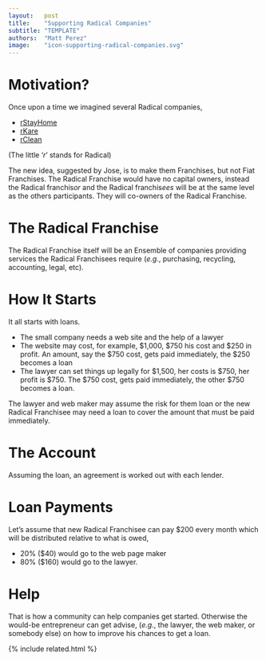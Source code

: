 ```yaml
---
layout:   post
title:    "Supporting Radical Companies"
subtitle: "TEMPLATE"
authors:  "Matt Perez"
image:    "icon-supporting-radical-companies.svg"
---
```


<div style='display:none; '>
 <p>Once upon a time we described several Radical companies. This is another motivation.</p>
</div>

<h1>Motivation?</h1>
 <p>Once upon a time we imagined several Radical companies,</p>
  <ul>
   <li><a href="https://radicalcompanies.com/2022/05/12/rstayhome" target="_blank">rStayHome</a></li>
   <li><a href="https://radicalcompanies.com/2022/05/13/rkare" target="_blank">rKare</a></li>
   <li><a href="https://radicalcompanies.com/2022/05/14/rclean" target="_blank">rClean</a></li>
  </ul>
 <p>(The little &lsquo;<em>r</em>&rsquo; stands for Radical)</p>
 <p>The new idea, suggested by Jose, is to make them Franchises, but not Fiat Franchises. The Radical Franchise would have no capital owners, instead the Radical franchis<em>or</em> and the  Radical franchis<em>ees</em> will be at the same level as the others participants. They will co-owners of the Radical Franchise.</p>

<h1>The Radical Franchise</h1>
 <p>The Radical Franchise itself will be an Ensemble of companies providing services the Radical Franchisees require (<em>e.g.</em>, purchasing, recycling, accounting, legal, etc).</p>

<h1>How It Starts</h1>
 <p>It all starts with loans.</p>
  <ul>
   <li>The small company needs a web site and the help of a lawyer</li>
   <li>The website may cost, for example, $1,000, $750 his cost and $250 in profit. An amount, say the $750 cost, gets paid immediately, the $250 becomes a loan</li>
   <li>The lawyer can set things up legally for $1,500, her costs is $750, her profit is $750. The $750 cost, gets paid immediately, the other $750 becomes a loan.</li>
  </ul>
  <p>The lawyer and web maker may assume the risk for them loan or the new Radical Franchisee may need a loan to cover the amount that must be paid immediately.</p>

<h1>The Account</h1>
 <p>Assuming the loan, an agreement is worked out with each lender.</p>

<h1>Loan Payments</h1>
 <p>Let&rsquo;s assume that new Radical Franchisee can pay $200 every month which will be distributed relative to what is owed,</p>
  <ul>
   <li>20% ($40) would go to the web page maker</.i>
   <li>80% ($160) would go to the lawyer.</li>
  </ul>

<h1>Help</h1>
 <p>That is how a community can help companies get started. Otherwise the would-be entrepreneur can get advise, (<em>e.g.</em>, the lawyer, the web maker, or somebody else) on how to improve his chances to get a loan.</p> 

{% include related.html %}